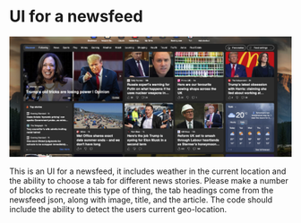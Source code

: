 # UI for a newsfeed

![Newsfeed UI Design](MakeThis.png)

This is an UI for a newsfeed, it includes weather in the current location and the ability to choose a tab for different news stories.
Please make a number of blocks to recreate this type of thing, the tab headings come from the newsfeed json, along with image, title, and the article.
The code should include the ability to detect the users current geo-location.
